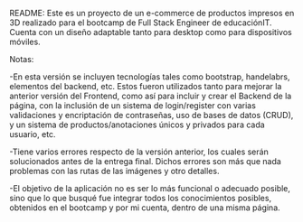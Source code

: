 README: Este es un proyecto de un e-commerce de productos impresos en 3D realizado para el bootcamp de Full Stack Engineer de educaciónIT. Cuenta con un diseño adaptable tanto para desktop como para dispositivos móviles.

Notas:

-En esta versión se incluyen tecnologías tales como bootstrap, handelabrs, elementos del backend, etc. Estos fueron utilizados tanto para mejorar la anterior versión del Frontend, como así para incluir y crear el Backend de la página, con la inclusión de un sistema de login/register con varias validaciones y encriptación de contraseñas, uso de bases de datos (CRUD), y un sistema de productos/anotaciones únicos y privados para cada usuario, etc.

-Tiene varios errores respecto de la versión anterior, los cuales serán solucionados antes de la entrega final. Dichos errores son más que nada problemas con las rutas de las imágenes y otro detalles.

-El objetivo de la aplicación no es ser lo más funcional o adecuado posible, sino que lo que busqué fue integrar todos los conocimientos posibles, obtenidos en el bootcamp y por mi cuenta, dentro de una misma página.